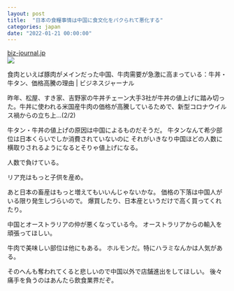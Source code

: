 ```yaml
---
layout: post
title:  "日本の食糧事情は中国に食文化をパクられて悪化する"
categories: japan
date: "2022-01-21 00:00:00"
---
```



<div class="card">
  <a href="https://biz-journal.jp/2022/01/post_274686_2.html"></a>
  <div class="card__header">
    <a href="https://biz-journal.jp/2022/01/post_274686_2.html">biz-journal.jp</a>
  </div>
  <div class="card__image">
    <img src="https://biz-journal.jp/wp-content/uploads/2022/01/post_273759_1.jpg">
  </div>
  <div class="card__title">
    <p>食肉といえば豚肉がメインだった中国、牛肉需要が急激に高まっている：牛丼・牛タン、価格高騰の理由 | ビジネスジャーナル</p>
  </div>
  <div class="card__description">
    <p>昨年、松屋、すき家、吉野家の牛丼チェーン大手3社が牛丼の値上げに踏み切った。牛丼に使われる米国産牛肉の価格が高騰しているためで、新型コロナウイルス禍からの立ち上...(2/2)</p>
  </div>
</div>


牛タン・牛丼の値上げの原因は中国によるものだそうだ。
牛タンなんて希少部位は日本くらいでしか消費されていないのに
それがいきなり中国ほどの人数に横取りされるようになるとそりゃ値上げになる。

人数で負けている。

リア充はもっと子供を産め。

あと日本の畜産はもっと増えてもいいんじゃないかな。
価格の下落は中国人がいる限り発生しづらいので。
爆買したり、日本産というだけで高く買ってくれたり。

中国とオーストラリアの仲が悪くなっている今。
オーストラリアからの輸入を頑張ってほしい。

牛肉で美味しい部位は他にもある。
ホルモンだ。特にハラミなんかは人気がある。

そのへんも奪われてくると悲しいので中国以外で店舗進出をしてほしい。
後々痛手を負うのはあんたら飲食業界だぞ。
